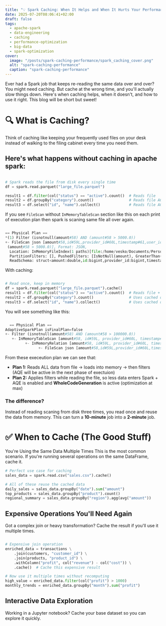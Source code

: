 ```yaml
---
title: "💡 Spark Caching: When It Helps and When It Hurts Your Performance 🔧"
date: 2025-07-20T08:06:41+02:00
draft: false
tags:
  - apache-spark
  - data-engineering
  - caching
  - performance-optimization
  - big-data
  - spark-optimization
cover:
  image: "/posts/spark-caching-performance/spark_caching_cover.png"
  alt: "spark-caching-performance"
  caption: "spark-caching-performance"
---
```


Ever had a Spark job that keeps re-reading the same data over and over? You might need caching. But cache at the wrong time, and you'll actually slow things down.
Here's when caching helps, when it doesn't, and how to use it right. This blog will be short but sweet!

# 🔍 What is Caching?
Think of caching like keeping your frequently used files on your desk instead of walking to the filing cabinet every time you need them.

## Here's what happens without caching in apache spark:

``` python

# Spark reads the file from disk every single time
df = spark.read.parquet("large_file.parquet")

result1 = df.filter(col("status") == "active").count()  # Reads file
result2 = df.groupBy("category").count()                # Reads file AGAIN
result3 = df.select("id", "name").collect()             # Reads file AGAIN

```

If you see `FileScan` without `InMemoryTableScan` section like this on each print of execution plan then spark is scaning same file all over again.

```python

== Physical Plan ==
*(1) Filter (isnotnull(amount#58) AND (amount#58 > 5000.0))
+- FileScan json [amount#58,id#59L,provider_id#60L,timestamp#61,user_id#62L] Batched: false, DataFilters: [isnotnull(amount#58), 
 (amount#58 > 5000.0)], Format: JSON, 
  Location: InMemoryFileIndex(1 paths)[file:/home/vesko/Documents/Personal/Projects/dummy-data-rust/output/tr..., 
  PartitionFilters: [], PushedFilters: [IsNotNull(amount), GreaterThan(amount,5000.0)], 
  ReadSchema: struct<amount:double,id:bigint,provider_id:bigint,timestamp:string,user_id:bigint>

```



With caching:

```python

# Read once, keep in memory
df = spark.read.parquet("large_file.parquet").cache()
result1 = df.filter(col("status") == "active").count()  # Reads file + caches
result2 = df.groupBy("category").count()                # Uses cached data
result3 = df.select("id", "name").collect()             # Uses cached data
```

You will see something like this:

```python

  == Physical Plan ==
AdaptiveSparkPlan isFinalPlan=false
+- Filter (isnotnull(amount#58) AND (amount#58 > 100000.0))
   +- InMemoryTableScan [amount#58, id#59L, provider_id#60L, timestamp#61, user_id#62L], [isnotnull(amount#58), (amount#58 > 100000.0)]
         +- InMemoryRelation [amount#58, id#59L, provider_id#60L, timestamp#61, user_id#62L], StorageLevel(disk, memory, deserialized, 1 replicas)
               +- FileScan json [amount#58,id#59L,provider_id#60L,timestamp#61,user_id#62L] Batched: false, DataFilters: [], Format: JSON, Location: InMemoryFileIndex(1 paths)[file:/home/vesko/Documents/Personal/Projects/dummy-data-rust/output/tr..., PartitionFilters: [], PushedFilters: [], ReadSchema: struct<amount:double,id:bigint,provider_id:bigint,timestamp:string,user_id:bigint>

```

From these execeution plan we can see that:

- **Plan 1:** Reads ALL data from file → loads into memory → then filters (AQE will be active in the next phase of exectuion)
- **Plan 2:** Applies filters while reading the file, so less data enters Spark + AQE is enabled and **WholeCodeGeneration** is active (optimization at max)

### The difference? 

Instead of reading scaning from disk three times, you read once and reuse the data from memory. This can turn a **10-minute** job into a **2-minute** job.

# ✅ When to Cache (The Good Stuff)

You're Using the Same Data Multiple Times
This is the most common scenario. If you're running several operations on the same DataFrame, cache it.

```python
# Perfect use case for caching
sales_data = spark.read.csv("sales.csv").cache()

# All of these reuse the cached data
daily_sales = sales_data.groupBy("date").sum("amount")
top_products = sales_data.groupBy("product").count()
regional_summary = sales_data.groupBy("region").agg(avg("amount"))
```

## Expensive Operations You'll Need Again
Got a complex join or heavy transformation? Cache the result if you'll use it multiple times.

```python

# Expensive join operation
enriched_data = transactions \
    .join(customers, "customer_id") \
    .join(products, "product_id") \
    .withColumn("profit", col("revenue") - col("cost")) \
    .cache()  # Cache this expensive result

# Now use it multiple times without recomputing
high_value = enriched_data.filter(col("profit") > 1000)
monthly_trends = enriched_data.groupBy("month").sum("profit")

```

## Interactive Data Exploration
Working in a Jupyter notebook? Cache your base dataset so you can explore it quickly.